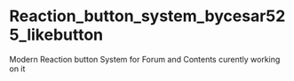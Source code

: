 # Reaction_button_system_bycesar525_likebutton
Modern Reaction button System for Forum and Contents
curently working on it
